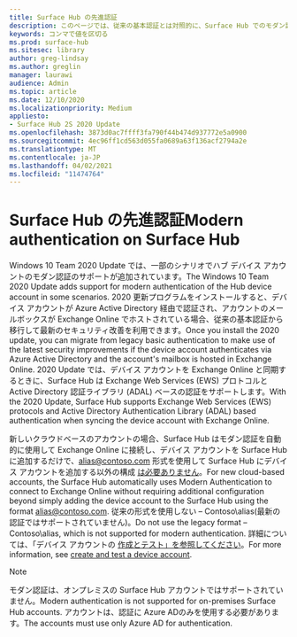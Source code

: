 ```yaml
---
title: Surface Hub の先進認証
description: このページでは、従来の基本認証とは対照的に、Surface Hub でのモダン認証の使用について説明します。
keywords: コンマで値を区切る
ms.prod: surface-hub
ms.sitesec: library
author: greg-lindsay
ms.author: greglin
manager: laurawi
audience: Admin
ms.topic: article
ms.date: 12/10/2020
ms.localizationpriority: Medium
appliesto:
- Surface Hub 2S 2020 Update
ms.openlocfilehash: 3873d0ac7ffff3fa790f44b474d937772e5a0900
ms.sourcegitcommit: 4ec96ff1cd563d055fa0689a63f136acf2794a2e
ms.translationtype: MT
ms.contentlocale: ja-JP
ms.lasthandoff: 04/02/2021
ms.locfileid: "11474764"
---
```

# <a name="modern-authentication-on-surface-hub"></a><span data-ttu-id="a9936-104">Surface Hub の先進認証</span><span class="sxs-lookup"><span data-stu-id="a9936-104">Modern authentication on Surface Hub</span></span>

<span data-ttu-id="a9936-105">Windows 10 Team 2020 Update では、一部のシナリオでハブ デバイス アカウントのモダン認証のサポートが追加されています。</span><span class="sxs-lookup"><span data-stu-id="a9936-105">The Windows 10 Team 2020 Update adds support for modern authentication of the Hub device account in some scenarios.</span></span> <span data-ttu-id="a9936-106">2020 更新プログラムをインストールすると、デバイス アカウントが Azure Active Directory 経由で認証され、アカウントのメールボックスが Exchange Online でホストされている場合、従来の基本認証から移行して最新のセキュリティ改善を利用できます。</span><span class="sxs-lookup"><span data-stu-id="a9936-106">Once you install the 2020 update, you can migrate from legacy basic authentication to make use of the latest security improvements if the device account authenticates via Azure Active Directory and the account's mailbox is hosted in Exchange Online.</span></span> <span data-ttu-id="a9936-107">2020 Update では、デバイス アカウントを Exchange Online と同期するときに、Surface Hub は Exchange Web Services (EWS) プロトコルと Active Directory 認証ライブラリ (ADAL) ベースの認証をサポートします。</span><span class="sxs-lookup"><span data-stu-id="a9936-107">With the 2020 Update, Surface Hub supports Exchange Web Services (EWS) protocols and Active Directory Authentication Library (ADAL) based authentication when syncing the device account with Exchange Online.</span></span>

<span data-ttu-id="a9936-108">新しいクラウドベースのアカウントの場合、Surface Hub はモダン認証を自動的に使用して Exchange Online に接続し、デバイス アカウントを Surface Hub に追加するだけで、alias@contoso.com 形式を使用して Surface Hub にデバイス アカウントを追加する以外の構成 [は必要ありません](mailto:alias@contoso.com)。</span><span class="sxs-lookup"><span data-stu-id="a9936-108">For new cloud-based accounts, the Surface Hub automatically uses Modern Authentication to connect to Exchange Online without requiring additional configuration beyond simply adding the device account to the Surface Hub using the format [alias@contoso.com](mailto:alias@contoso.com).</span></span> <span data-ttu-id="a9936-109">従来の形式を使用しない – Contoso\alias(最新の認証ではサポートされていません)。</span><span class="sxs-lookup"><span data-stu-id="a9936-109">Do not use the legacy format – Contoso\alias, which is not supported for modern authentication.</span></span> <span data-ttu-id="a9936-110">詳細については、「デバイス アカウントの [作成とテスト」を参照してください](create-and-test-a-device-account-surface-hub.md)。</span><span class="sxs-lookup"><span data-stu-id="a9936-110">For more information, see [create and test a device account](create-and-test-a-device-account-surface-hub.md).</span></span>

> [!NOTE]
> <span data-ttu-id="a9936-111">モダン認証は、オンプレミスの Surface Hub アカウントではサポートされていません。</span><span class="sxs-lookup"><span data-stu-id="a9936-111">Modern authentication is not supported for on-premises Surface Hub accounts.</span></span> <span data-ttu-id="a9936-112">アカウントは、認証に Azure ADのみを使用する必要があります。</span><span class="sxs-lookup"><span data-stu-id="a9936-112">The accounts must use only Azure AD for authentication.</span></span>
